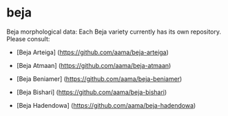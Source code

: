 beja
====

Beja morphological data: Each Beja variety currently has its own repository. Please consult:

* [Beja Arteiga] (https://github.com/aama/beja-arteiga)

* [Beja Atmaan] (https://github.com/aama/beja-atmaan)

* [Beja Beniamer] (https://github.com/aama/beja-beniamer)

* [Beja Bishari] (https://github.com/aama/beja-bishari)

* [Beja Hadendowa] (https://github.com/aama/beja-hadendowa)
